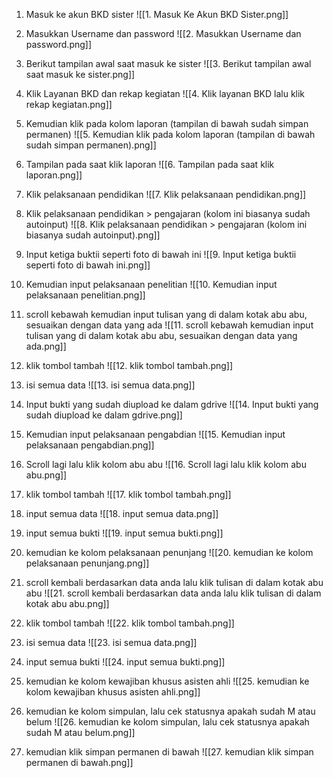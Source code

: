 
1. Masuk ke akun BKD sister
![[1. Masuk Ke Akun BKD Sister.png]]
2. Masukkan Username dan password
![[2. Masukkan Username dan password.png]]
3. Berikut tampilan awal saat masuk ke sister
![[3. Berikut tampilan awal saat masuk ke sister.png]]

4. Klik Layanan BKD dan rekap kegiatan
![[4. Klik layanan BKD lalu klik rekap kegiatan.png]]

5. Kemudian klik pada kolom laporan (tampilan di bawah sudah simpan permanen)
![[5. Kemudian klik pada kolom laporan (tampilan di bawah sudah simpan permanen).png]]

6. Tampilan pada saat klik laporan
![[6. Tampilan pada saat klik laporan.png]]

7. Klik pelaksanaan pendidikan
![[7. Klik pelaksanaan pendidikan.png]]

8. Klik pelaksanaan pendidikan > pengajaran (kolom ini biasanya sudah autoinput)
![[8. Klik pelaksanaan pendidikan > pengajaran (kolom ini biasanya sudah autoinput).png]]

9. Input ketiga buktii seperti foto di bawah ini
![[9. Input ketiga buktii seperti foto di bawah ini.png]]

10. Kemudian input pelaksanaan penelitian
![[10. Kemudian input pelaksanaan penelitian.png]]

11. scroll kebawah kemudian input tulisan yang di dalam kotak abu abu, sesuaikan dengan data yang ada
![[11. scroll kebawah kemudian input tulisan yang di dalam kotak abu abu, sesuaikan dengan data yang ada.png]]

12. klik tombol tambah
![[12. klik tombol tambah.png]]

13. isi semua data
![[13. isi semua data.png]]

14. Input bukti yang sudah diupload ke dalam gdrive
![[14. Input bukti yang sudah diupload ke dalam gdrive.png]]

15. Kemudian input pelaksanaan pengabdian
![[15. Kemudian input pelaksanaan pengabdian.png]]

16. Scroll lagi lalu klik kolom abu abu
![[16. Scroll lagi lalu klik kolom abu abu.png]]

17. klik tombol tambah
![[17. klik tombol tambah.png]]

18. input semua data
![[18. input semua data.png]]

19. input semua bukti
![[19. input semua bukti.png]]

20. kemudian ke kolom pelaksanaan penunjang
![[20. kemudian ke kolom pelaksanaan penunjang.png]]

21. scroll kembali berdasarkan data anda lalu klik tulisan di dalam kotak abu abu
![[21. scroll kembali berdasarkan data anda lalu klik tulisan di dalam kotak abu abu.png]]

22. klik tombol tambah
![[22. klik tombol tambah.png]]

23. isi semua data
![[23. isi semua data.png]]

24. input semua bukti
![[24. input semua bukti.png]]

25. kemudian ke kolom kewajiban khusus asisten ahli
![[25. kemudian ke kolom kewajiban khusus asisten ahli.png]]

26. kemudian ke kolom simpulan, lalu cek statusnya apakah sudah M atau belum
![[26. kemudian ke kolom simpulan, lalu cek statusnya apakah sudah M atau belum.png]]
27. kemudian klik simpan permanen di bawah
![[27. kemudian klik simpan permanen di bawah.png]]
